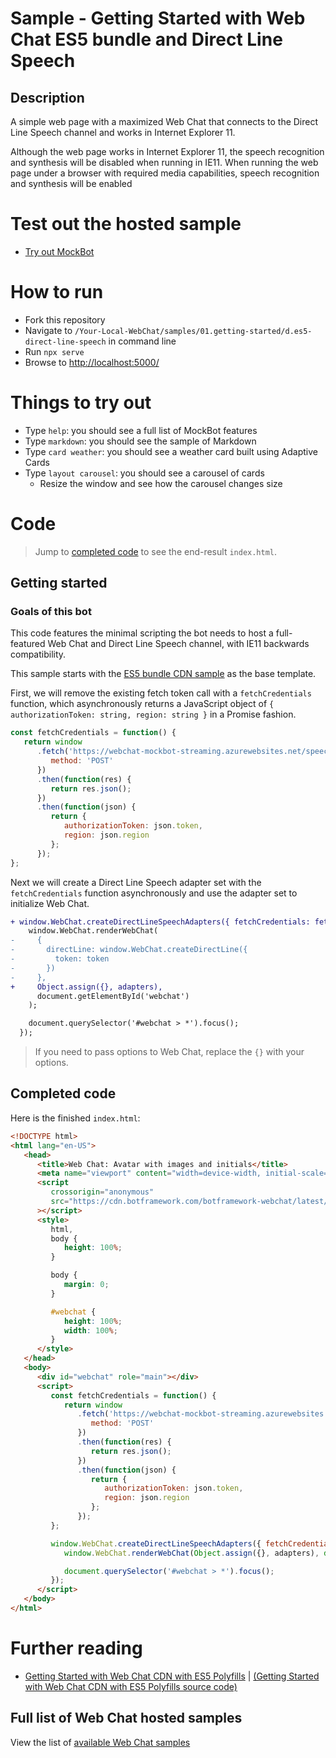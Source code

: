 # Sample - Getting Started with Web Chat ES5 bundle and Direct Line Speech

## Description

A simple web page with a maximized Web Chat that connects to the Direct Line Speech channel and works in Internet Explorer 11.

Although the web page works in Internet Explorer 11, the speech recognition and synthesis will be disabled when running in IE11. When running the web page under a browser with required media capabilities, speech recognition and synthesis will be enabled

# Test out the hosted sample

-  [Try out MockBot](https://microsoft.github.io/BotFramework-WebChat/01.getting-started/d.es5-direct-line-speech)

# How to run

-  Fork this repository
-  Navigate to `/Your-Local-WebChat/samples/01.getting-started/d.es5-direct-line-speech` in command line
-  Run `npx serve`
-  Browse to [http://localhost:5000/](http://localhost:5000/)

# Things to try out

-  Type `help`: you should see a full list of MockBot features
-  Type `markdown`: you should see the sample of Markdown
-  Type `card weather`: you should see a weather card built using Adaptive Cards
-  Type `layout carousel`: you should see a carousel of cards
   -  Resize the window and see how the carousel changes size

# Code

> Jump to [completed code](#completed-code) to see the end-result `index.html`.

## Getting started

### Goals of this bot

This code features the minimal scripting the bot needs to host a full-featured Web Chat and Direct Line Speech channel, with IE11 backwards compatibility.

This sample starts with the [ES5 bundle CDN sample](./../01.getting-started/c.es5-bundle/README.md) as the base template.

First, we will remove the existing fetch token call with a `fetchCredentials` function, which asynchronously returns a JavaScript object of `{ authorizationToken: string, region: string }` in a Promise fashion.

```js
const fetchCredentials = function() {
   return window
      .fetch('https://webchat-mockbot-streaming.azurewebsites.net/speechservices/token', {
         method: 'POST'
      })
      .then(function(res) {
         return res.json();
      })
      .then(function(json) {
         return {
            authorizationToken: json.token,
            region: json.region
         };
      });
};
```

Next we will create a Direct Line Speech adapter set with the `fetchCredentials` function asynchronously and use the adapter set to initialize Web Chat.

```diff
+ window.WebChat.createDirectLineSpeechAdapters({ fetchCredentials: fetchCredentials }).then(function(adapters) {
    window.WebChat.renderWebChat(
-     {
-       directLine: window.WebChat.createDirectLine({
-         token: token
-       })
-     },
+     Object.assign({}, adapters),
      document.getElementById('webchat')
    );

    document.querySelector('#webchat > *').focus();
  });
```

> If you need to pass options to Web Chat, replace the `{}` with your options.

## Completed code

Here is the finished `index.html`:

```html
<!DOCTYPE html>
<html lang="en-US">
   <head>
      <title>Web Chat: Avatar with images and initials</title>
      <meta name="viewport" content="width=device-width, initial-scale=1.0" />
      <script
         crossorigin="anonymous"
         src="https://cdn.botframework.com/botframework-webchat/latest/webchat-es5.js"
      ></script>
      <style>
         html,
         body {
            height: 100%;
         }

         body {
            margin: 0;
         }

         #webchat {
            height: 100%;
            width: 100%;
         }
      </style>
   </head>
   <body>
      <div id="webchat" role="main"></div>
      <script>
         const fetchCredentials = function() {
            return window
               .fetch('https://webchat-mockbot-streaming.azurewebsites.net/speechservices/token', {
                  method: 'POST'
               })
               .then(function(res) {
                  return res.json();
               })
               .then(function(json) {
                  return {
                     authorizationToken: json.token,
                     region: json.region
                  };
               });
         };

         window.WebChat.createDirectLineSpeechAdapters({ fetchCredentials: fetchCredentials }).then(function(adapters) {
            window.WebChat.renderWebChat(Object.assign({}, adapters), document.getElementById('webchat'));

            document.querySelector('#webchat > *').focus();
         });
      </script>
   </body>
</html>
```

# Further reading

-  [Getting Started with Web Chat CDN with ES5 Polyfills](https://microsoft.github.io/BotFramework-WebChat/01.getting-started/d.es5-direct-line-speech) | [(Getting Started with Web Chat CDN with ES5 Polyfills source code)](https://github.com/microsoft/BotFramework-WebChat/tree/master/samples/01.getting-started/d.es5-direct-line-speech/)

## Full list of Web Chat hosted samples

View the list of [available Web Chat samples](https://github.com/microsoft/BotFramework-WebChat/tree/master/samples)
